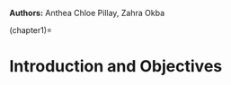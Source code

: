 <!-- @format -->

**Authors:** Anthea Chloe Pillay, Zahra Okba

(chapter1)=

# Introduction and Objectives
